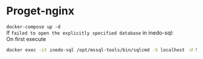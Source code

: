# Proget-nginx

`docker-compose up -d`  
If `failed to open the explicitly specified database` in inedo-sql:  
On first execute

```bash
docker exec -it inedo-sql /opt/mssql-tools/bin/sqlcmd -S localhost -U SA -P 'SuperStrongPass!1337' -Q 'CREATE DATABASE [ProGet] COLLATE SQL_Latin1_General_CP1_CI_AS
```
